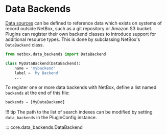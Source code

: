 # Data Backends

[Data sources](../../models/core/datasource.md) can be defined to reference data which exists on systems of record outside NetBox, such as a git repository or Amazon S3 bucket. Plugins can register their own backend classes to introduce support for additional resource types. This is done by subclassing NetBox's `DataBackend` class.

```python title="data_backends.py"
from netbox.data_backends import DataBackend

class MyDataBackend(DataBackend):
    name = 'mybackend'
    label = 'My Backend'
    ...
```

To register one or more data backends with NetBox, define a list named `backends` at the end of this file:

```python title="data_backends.py"
backends = [MyDataBackend]
```

!!! tip
    The path to the list of search indexes can be modified by setting `data_backends` in the PluginConfig instance.

::: core.data_backends.DataBackend
